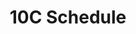 ---
title: 10C Schedule
description: >-
  Please use the following links to submit assignments.
 
---